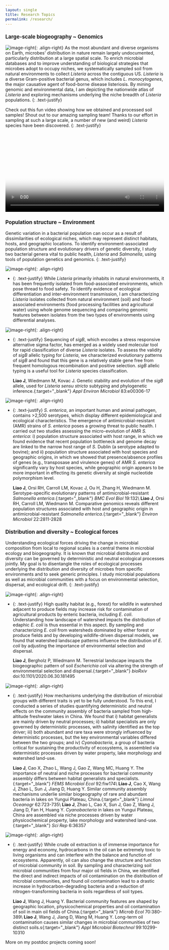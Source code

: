 ```yaml
---
layout: single
title: Research Topics
permalink: /research/
---
```


### Large-scale biogeography ~ Genomics

![image-right](/assets/images/Research/Slide1.png){: .align-right}
As the most abundant and diverse organisms on Earth, microbes' distribution in nature remain largely undocumented, particularly distribution at a large spatial scale. To enrich microbial databases and to improve understanding of biological strategies that microbes adopt to occupy niches, we systematically sampled soil from natural environments to collect _Listeria_ across the contiguous US. _Listeria_ is a diverse Gram-positive bacterial genus, which includes _L. monocytogenes_, the major causative agent of food-borne disease listeriosis. By mining genomic and environmental data, I am depicting the nationwide atlas of _Listeria_ and exploring mechanisms underlying the niche breadth of _Listeria_ populations. 
{: .text-justify}

Check out this fun video showing how we obtained and processed soil samples! Shout out to our amazing sampling team! Thanks to our effort in sampling at such a large scale, a number of new (and weird) _Listeria_ species have been discovered. 
{: .text-justify}

<video style="width:100%;" controls poster="/assets/images/Listeria_sampling_cover.jpg">
  <source src="/assets/videos/Listeria_sampling.webm" type="video/webm">
  <source src="/assets/videos/Listeria_sampling.mp4" type="video/mp4">
Your browser does not support displaying video. Please <a href="/assets/videos/Listeria_sampling.mp4">download</a>.
</video>

### Population structure ~ Environment 

Genetic variation in a bacterial population can occur as a result of dissimilarities of ecological niches, which may represent distinct habitats, hosts, and geographic locations. To identify environment-associated population structure and evolutionary drivers of genetic diversity, I study two bacterial genera vital to public health, _Listeria_ and _Salmonella_, using tools of population genetics and genomics.
{: .text-justify} 


![image-right](/assets/images/Research/Slide2.png){: .align-right}

*  {: .text-justify} While _Listeria_ primarily inhabits in natural environments, it has been frequently isolated from food-associated environments, which pose thread to food safety. To identify evidence of ecological differentiation and inter-environment transmission, I am characterizing _Listeria_ isolates collected from natural environment (soil) and food-associated environments (food processing facilities and agricultural water) using whole genome sequencing and comparing genomic features between isolates from the two types of environments using differential analyses. 


![image-right](/assets/images/Research/Slide3.png){: .align-right}

*  {: .text-justify} Sequencing of _sigB_, which encodes a stress responsive alternative sigma factor, has emerged as a widely used molecular tool for rapid classification of diverse _Listeria_ isolates. To assess the validity of _sigB_ allelic typing for _Listeria_, we characterized evolutionary patterns of _sigB_ and found that this gene is a relatively stable gene free from frequent homologous recombination and positive selection. _sigB_ allelic typing is a useful tool for _Listeria_ species classification. 

   __Liao J__, Wiedmann M, Kovac J. [Genetic stability and evolution of the _sigB_ allele, used for _Listeria sensu stricto_ subtyping and phylogenetic inference.](http://aem.asm.org/content/83/12/e00306-17.abstract){:target="_blank"} _Appl Environ Microbiol_ 83:e00306-17

![image-right](/assets/images/Research/Slide4.png){: .align-right}

*  {: .text-justify} _S. enterica_, an important human and animal pathogen, contains >2,500 serotypes, which display different epidemiological and ecological characteristics. The emergence of antimicrobial-resistant (AMR) strains of _S. enterica_ poses a growing threat to public health. I carried out two studies assessing the micro-evolution of AMR _S. enterica_: i) population structure associated with host range, in which we found evidence that recent population bottleneck and genome decay are linked to the narrow host range of _S_. Dublin (a serotype adapted to bovine); and ii) population structure associated with host species and geographic origins, in which we showed that presence/absence profiles of genes (e.g., transposase and virulence genes) of AMR _S. enterica_ significantly vary by host species, while geographic origin appears to be more important in effecting its genetic diversity at single nucleotide polymorphism level.

   __Liao J__, Orsi RH, Carroll LM, Kovac J, Ou H, Zhang H, Wiedmann M. [Serotype-specific evolutionary patterns of antimicrobial-resistant _Salmonella enterica_.](https://bmcevolbiol.biomedcentral.com/articles/10.1186/s12862-019-1457-5){:target="_blank"} _BMC Evol Biol_ 19:132\\
   __Liao J__, Orsi RH, Carroll LM, Wiedmann M. [Comparative genomics reveals different population structures associated with host and geographic origin in antimicrobial-resistant _Salmonella enterica_.](https://sfamjournals.onlinelibrary.wiley.com/doi/abs/10.1111/1462-2920.15014?af=R){:target="_blank"} _Environ Microbiol_ 22:2811-2828

### Distribution and diversity ~ Ecological forces

Understanding ecological forces driving the change in microbial composition from local to regional scales is a central theme in microbial ecology and biogeography. It is known that microbial distribution and diversity can be governed by deterministic and neutral ecological processes jointly. My goal is to disentangle the roles of ecological processes underlying the distribution and diversity of microbes from specific environments and to seek generic principles. I study microbial populations as well as microbial communities with a focus on environmental selection, dispersal, and ecological drift.
{: .text-justify} 

![image-right](/assets/images/Research/Slide5.png){: .align-right}

*  {: .text-justify} High quality habitat (e.g., forest) for wildlife in watershed adjacent to produce fields may increase risk for contamination of agricultural products by enteric bacteria, including _E. coli_. Understanding how landscape of watershed impacts the distribution of edaphic _E. coli_ is thus essential in this aspect. By sampling and characterizing _E. coli_ from watersheds dominated by either forest or produce fields and by developing wildlife-driven dispersal models, we found that watershed landscape patterns influence the distribution of _E. coli_ by adjusting the importance of environmental selection and dispersal. 

   __Liao J__, Bergholz P, Wiedmann M. [Terrestrial landscape impacts the biogeographic pattern of soil _Escherichia coli_ via altering the strength of environmental selection and dispersal.](https://www.biorxiv.org/content/10.1101/2020.06.30.181495v1.abstract){:target="_blank"} _bioRxiv_ doi:10.1101/2020.06.30.181495

![image-right](/assets/images/Research/Slide6.png){: .align-right}

*  {: .text-justify} How mechanisms underlying the distribution of microbial groups with different traits is yet to be fully understood. To this end, I conducted a series of studies quantifying deterministic and neutral effects on the community assembly of bacteria sampled from high-altitude freshwater lakes in China. We found that i) habitat generalists are mainly driven by neutral processes; ii) habitat specialists are only governed by deterministic processes, with salinity identified as the top driver; iii) both abundant and rare taxa were strongly influenced by deterministic processes, but the key environmental variables differed between the two groups; and iv) _Cyanobacteria_, a group of bacteria critical for sustaining the productivity of ecosystems, is assembled via deterministic processes driven by water property, lake morphology and watershed land-use. 

   __Liao J__, Cao X, Zhao L, Wang J, Gao Z, Wang MC, Huang Y. [The importance of neutral and niche processes for bacterial community assembly differs between habitat generalists and specialists.](http://dx.doi.org/10.1093/femsec/fiw174){:target="_blank"} _FEMS Microbiol Ecol_ 92:fiw174\\
   __Liao J__, Cao X, Wang J, Zhao L, Sun J, Jiang D, Huang Y. [Similar community assembly mechanisms underlie similar biogeography of rare and abundant bacteria in lakes on Yungui Plateau, China.](http://onlinelibrary.wiley.com/doi/10.1002/lno.10455/full){:target="_blank"} _Limnol Oceanogr_ 62:723-735\\
   __Liao J__, Zhao L, Cao X, Sun J, Gao Z, Wang J, Jiang D, Fan H, Huang Y. [_Cyanobacteria_ in lakes on Yungui Plateau, China are assembled via niche processes driven by water physicochemical property, lake morphology and watershed land-use.](http://dx.doi.org/10.1038/srep36357){:target="_blank"} _Sci Rep_ 6:36357 

![image-right](/assets/images/Research/Slide7.png){: .align-right}

*  {: .text-justify} While crude oil extraction is of immense importance for energy and economy, hydrocarbons in the oil can be extremely toxic to living organisms and can interfere with the balance and function of ecosystems. Apparently, oil can also change the structure and function of microbial community in soil. By sampling and characterizing soil microbial communities from four major oil fields in China, we identified the direct and indirect impacts of oil contamination on the distribution of microbial communities, and found oil contamination lead to a drastic increase in hydrocarbon-degrading bacteria and a reduction of nitrogen-transforming bacteria in soils regardless of soil types.

   __Liao J__, Wang J, Huang Y. [Bacterial community features are shaped by geographic location, physicochemical properties and oil contamination of soil in main oil fields of China.](http://dx.doi.org/10.1007/s00248-015-0572-0){:target="_blank"} _Microb Ecol_ 70:380-389\\
   __Liao J__, Wang J, Jiang D, Wang M, Huang Y. [Long-term oil contamination causes similar changes in microbial communities of two distinct soils.s](http://dx.doi.org/10.1007/s00253-015-6880-y){:target="_blank"} _Appl Microbiol Biotechnol_ 99:10299-10310

More on my postdoc projects coming soon!

<style type="text/css">
	a {
		text-decoration: none;
	}
	body {
		font-size: 90%;
	}
</style>
